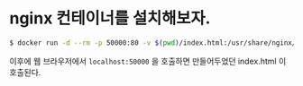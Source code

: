 # nginx 컨테이너를 설치해보자.

```zsh
$ docker run -d --rm -p 50000:80 -v $(pwd)/index.html:/usr/share/nginx/html/index.html nginx
```
이후에 웹 브라우저에서 `localhost:50000` 을 호출하면 만들어두었던 index.html 이 호출된다.